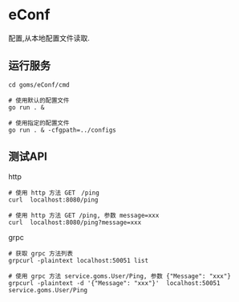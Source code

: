 # eConf

配置,从本地配置文件读取.


## 运行服务
```
cd goms/eConf/cmd

# 使用默认的配置文件
go run . &  

# 使用指定的配置文件
go run . & -cfgpath=../configs  
```


## 测试API

http
```
# 使用 http 方法 GET　/ping
curl  localhost:8080/ping

# 使用 http 方法 GET /ping, 参数 message=xxx
curl  localhost:8080/ping?message=xxx
```

grpc
```
# 获取 grpc 方法列表
grpcurl -plaintext localhost:50051 list

# 使用 grpc 方法 service.goms.User/Ping, 参数 {"Message": "xxx"}
grpcurl -plaintext -d '{"Message": "xxx"}'  localhost:50051 service.goms.User/Ping 
```